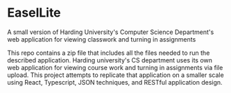 # EaselLite
A small version of Harding University's Computer Science Department's web application for viewing classwork and turning in assignments

This repo contains a zip file that includes all the files needed to run the described application. 
Harding university's CS department uses its own web application for viewing course work and turning in assignments via file upload. 
This project attempts to replicate that application on a smaller scale using React, Typescript, JSON techniques, and RESTful application design.

